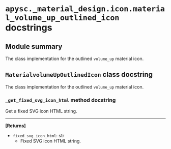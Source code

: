 # `apysc._material_design.icon.material_volume_up_outlined_icon` docstrings

## Module summary

The class implementation for the outlined `volume_up` material icon.

## `MaterialvolumeUpOutlinedIcon` class docstring

The class implementation for the outlined `volume_up` material icon.

### `_get_fixed_svg_icon_html` method docstring

Get a fixed SVG icon HTML string.<hr>

**[Returns]**

- `fixed_svg_icon_html`: str
  - Fixed SVG icon HTML string.